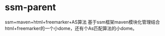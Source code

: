 # ssm-parent
ssm+maven+html+freemarker+AS算法
基于ssm框架maven模块化管理结合html+freemarker的一个小dome，还有个As匹配算法的小dome。
